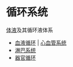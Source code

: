 # 循环系统

[体液](体液.md)及其循环液体系

- [血液循环](血液循环.md) | [心血管系统](心血管系统.md)
- [淋巴系统](淋巴系统.md)
- [器官循环](器官循环.md)
